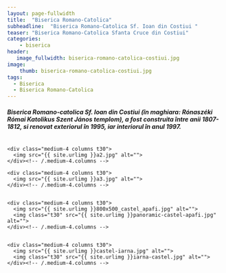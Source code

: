 ```yaml
---
layout: page-fullwidth
title:  "Biserica Romano-Catolica"
subheadline:  "Biserica Romano-Catolica Sf. Ioan din Costiui "
teaser: "Biserica Romano-Catolica Sfanta Cruce din Costiui"
categories:
    - biserica
header:
   image_fullwidth: biserica-romano-catolica-costiui.jpg
image:
    thumb: biserica-romano-catolica-costiui.jpg   
tags:
  - Biserica 
  - Biserica Romano-Catolica
---
```

##### Biserica Romano-catolica Sf. Ioan din Costiui (în maghiara: Rónaszéki Római Katolikus Szent János templom), a fost construita între anii 1807-1812, si renovat exteriorul în 1995, iar interiorul în anul 1997.

<!--more-->

<div class="row">
    <div class="medium-4 columns t30">
    <img src="{{ site.urlimg }}a1.jpg" alt="">
    </div><!-- /.medium-4.columns -->

    <div class="medium-4 columns t30">
      <img src="{{ site.urlimg }}a2.jpg" alt="">
    </div><!-- /.medium-4.columns -->

    <div class="medium-4 columns t30">
      <img src="{{ site.urlimg }}a3.jpg" alt="">
    </div><!-- /.medium-4.columns -->

</div><!-- /.row -->
<div class="row">
    <div class="medium-8 columns t30">
    <img src="{{ site.urlimg }}castel-costiui.jpg" alt="">
    </div><!-- /.medium-8.columns -->

    <div class="medium-4 columns t30">
      <img src="{{ site.urlimg }}800x500_castel_apafi.jpg" alt="">
      <img class="t30" src="{{ site.urlimg }}panoramic-castel-apafi.jpg" alt="">
    </div><!-- /.medium-4.columns -->

</div><!-- /.row -->


<div class="row">
    <div class="medium-8 columns t30">
    <img src="{{ site.urlimg }}biserica-r-costiui.jpg" alt="">
    </div><!-- /.medium-8.columns -->

    <div class="medium-4 columns t30">
      <img src="{{ site.urlimg }}castel-iarna.jpg" alt="">
      <img class="t30" src="{{ site.urlimg }}iarna-castel.jpg" alt="">
    </div><!-- /.medium-4.columns -->

</div><!-- /.row -->

 [1]: http://foundation.zurb.com/docs/components/grid.html
